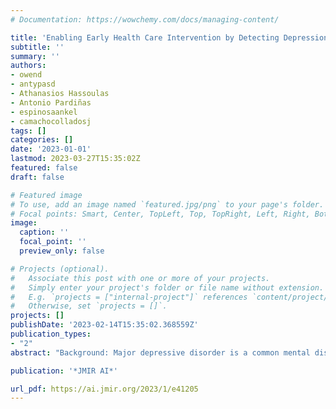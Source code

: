 ```yaml
---
# Documentation: https://wowchemy.com/docs/managing-content/

title: 'Enabling Early Health Care Intervention by Detecting Depression in Users of Web-Based Forums using Language Models: Longitudinal Analysis and Evaluation'
subtitle: ''
summary: ''
authors:
- owend
- antypasd
- Athanasios Hassoulas
- Antonio Pardiñas
- espinosaankel
- camachocolladosj
tags: []
categories: []
date: '2023-01-01'
lastmod: 2023-03-27T15:35:02Z
featured: false
draft: false

# Featured image
# To use, add an image named `featured.jpg/png` to your page's folder.
# Focal points: Smart, Center, TopLeft, Top, TopRight, Left, Right, BottomLeft, Bottom, BottomRight.
image:
  caption: ''
  focal_point: ''
  preview_only: false

# Projects (optional).
#   Associate this post with one or more of your projects.
#   Simply enter your project's folder or file name without extension.
#   E.g. `projects = ["internal-project"]` references `content/project/deep-learning/index.md`.
#   Otherwise, set `projects = []`.
projects: []
publishDate: '2023-02-14T15:35:02.368559Z'
publication_types:
- "2"
abstract: "Background: Major depressive disorder is a common mental disorder affecting 5% of adults worldwide. Early contact with health care services is critical for achieving accurate diagnosis and improving patient outcomes. Key symptoms of major depressive disorder (depression hereafter) such as cognitive distortions are observed in verbal communication, which can also manifest in the structure of written language. Thus, the automatic analysis of text outputs may provide opportunities for early intervention in settings where written communication is rich and regular, such as social media and web-based forums. Objective: The objective of this study was 2-fold. We sought to gauge the effectiveness of different machine learning approaches to identify users of the mass web-based forum Reddit, who eventually disclose a diagnosis of depression. We then aimed to determine whether the time between a forum post and a depression diagnosis date was a relevant factor in performing this detection. Methods: A total of 2 Reddit data sets containing posts belonging to users with and without a history of depression diagnosis were obtained. The intersection of these data sets provided users with an estimated date of depression diagnosis. This derived data set was used as an input for several machine learning classifiers, including transformer-based language models (LMs). Results: Bidirectional Encoder Representations from Transformers (BERT) and MentalBERT transformer-based LMs proved the most effective in distinguishing forum users with a known depression diagnosis from those without. They each obtained a mean F1-score of 0.64 across the experimental setups used for binary classification. The results also suggested that the final 12 to 16 weeks (about 3-4 months) of posts before a depressed user's estimated diagnosis date are the most indicative of their illness, with data before that period not helping the models detect more accurately. Furthermore, in the 4- to 8-week period before the user's estimated diagnosis date, their posts exhibited more negative sentiment than any other 4-week period in their post history. Conclusions: Transformer-based LMs may be used on data from web-based social media forums to identify users at risk for psychiatric conditions such as depression. Language features picked up by these classifiers might predate depression onset by weeks to months, enabling proactive mental health care interventions to support those at risk for this condition."

publication: '*JMIR AI*'

url_pdf: https://ai.jmir.org/2023/1/e41205
---
```

